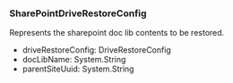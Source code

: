 ### SharePointDriveRestoreConfig
Represents the sharepoint doc lib contents to be restored.

- driveRestoreConfig: DriveRestoreConfig
- docLibName: System.String
- parentSiteUuid: System.String
